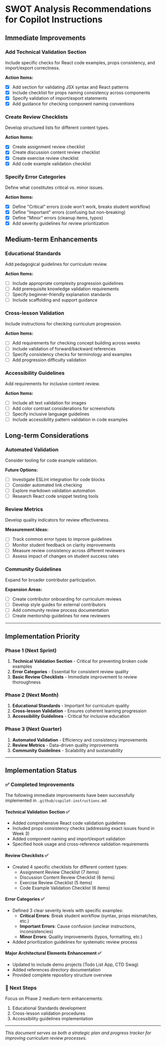 # SWOT Analysis Recommendations for Copilot Instructions

## Immediate Improvements

### Add Technical Validation Section

Include specific checks for React code examples, props consistency, and import/export correctness.

**Action Items:**

- [x] Add section for validating JSX syntax and React patterns
- [x] Include checklist for props naming consistency across components
- [x] Specify validation of import/export statements
- [x] Add guidance for checking component naming conventions

### Create Review Checklists

Develop structured lists for different content types.

**Action Items:**

- [x] Create assignment review checklist
- [x] Create discussion content review checklist
- [x] Create exercise review checklist
- [x] Add code example validation checklist

### Specify Error Categories

Define what constitutes critical vs. minor issues.

**Action Items:**

- [x] Define "Critical" errors (code won't work, breaks student workflow)
- [x] Define "Important" errors (confusing but non-breaking)
- [x] Define "Minor" errors (cleanup items, typos)
- [x] Add severity guidelines for review prioritization

## Medium-term Enhancements

### Educational Standards

Add pedagogical guidelines for curriculum review.

**Action Items:**

- [ ] Include appropriate complexity progression guidelines
- [ ] Add prerequisite knowledge validation requirements
- [ ] Specify beginner-friendly explanation standards
- [ ] Include scaffolding and support guidance

### Cross-lesson Validation

Include instructions for checking curriculum progression.

**Action Items:**

- [ ] Add requirements for checking concept building across weeks
- [ ] Include validation of forward/backward references
- [ ] Specify consistency checks for terminology and examples
- [ ] Add progression difficulty validation

### Accessibility Guidelines

Add requirements for inclusive content review.

**Action Items:**

- [ ] Include alt text validation for images
- [ ] Add color contrast considerations for screenshots
- [ ] Specify inclusive language guidelines
- [ ] Include accessibility pattern validation in code examples

## Long-term Considerations

### Automated Validation

Consider tooling for code example validation.

**Future Options:**

- [ ] Investigate ESLint integration for code blocks
- [ ] Consider automated link checking
- [ ] Explore markdown validation automation
- [ ] Research React code snippet testing tools

### Review Metrics

Develop quality indicators for review effectiveness.

**Measurement Ideas:**

- [ ] Track common error types to improve guidelines
- [ ] Monitor student feedback on clarity improvements
- [ ] Measure review consistency across different reviewers
- [ ] Assess impact of changes on student success rates

### Community Guidelines

Expand for broader contributor participation.

**Expansion Areas:**

- [ ] Create contributor onboarding for curriculum reviews
- [ ] Develop style guides for external contributors
- [ ] Add community review process documentation
- [ ] Create mentorship guidelines for new reviewers

---

## Implementation Priority

### Phase 1 (Next Sprint)

1. **Technical Validation Section** - Critical for preventing broken code examples
2. **Error Categories** - Essential for consistent review quality
3. **Basic Review Checklists** - Immediate improvement to review thoroughness

### Phase 2 (Next Month)

1. **Educational Standards** - Important for curriculum quality
2. **Cross-lesson Validation** - Ensures coherent learning progression
3. **Accessibility Guidelines** - Critical for inclusive education

### Phase 3 (Next Quarter)

1. **Automated Validation** - Efficiency and consistency improvements
2. **Review Metrics** - Data-driven quality improvements
3. **Community Guidelines** - Scalability and sustainability

---

## Implementation Status

### ✅ Completed Improvements

The following immediate improvements have been successfully implemented in `.github/copilot-instructions.md`:

#### Technical Validation Section ✅

- Added comprehensive React code validation guidelines
- Included props consistency checks (addressing exact issues found in Week 3)
- Added component naming and import/export validation
- Specified hook usage and cross-reference validation requirements

#### Review Checklists ✅

- Created 4 specific checklists for different content types:
  - Assignment Review Checklist (7 items)
  - Discussion Content Review Checklist (6 items)
  - Exercise Review Checklist (5 items)
  - Code Example Validation Checklist (6 items)

#### Error Categories ✅

- Defined 3 clear severity levels with specific examples:
  - **Critical Errors**: Break student workflow (syntax, props mismatches, etc.)
  - **Important Errors**: Cause confusion (unclear instructions, inconsistencies)
  - **Minor Errors**: Quality improvements (typos, formatting, etc.)
- Added prioritization guidelines for systematic review process

#### Major Architectural Elements Enhancement ✅

- Updated to include demo projects (Todo List App, CTD Swag)
- Added references directory documentation
- Provided complete repository structure overview

### 🔄 Next Steps

Focus on Phase 2 medium-term enhancements:

1. Educational Standards development
2. Cross-lesson validation procedures
3. Accessibility guidelines implementation

---

*This document serves as both a strategic plan and progress tracker for improving curriculum review processes.*
